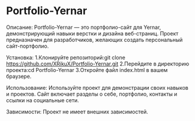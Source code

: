 # Portfolio-Yernar

Описание: 
Portfolio-Yernar — это портфолио-сайт для Yernar, демонстрирующий навыки верстки и дизайна веб-страниц. Проект предназначен для разработчиков, желающих создать персональный сайт-портфолио.

Установка:
1.Клонируйте репозиторий:git clone https://github.com/XRikuX/Portfolio-Yernar.git
2.Перейдите в директорию проекта:cd Portfolio-Yernar
3.Откройте файл index.html в вашем браузере.

Использование: 
Используйте проект для демонстрации своих навыков и проектов. Сайт включает разделы о себе, портфолио, контакты и ссылки на социальные сети.

Зависимости: 
Проект не имеет внешних зависимостей.